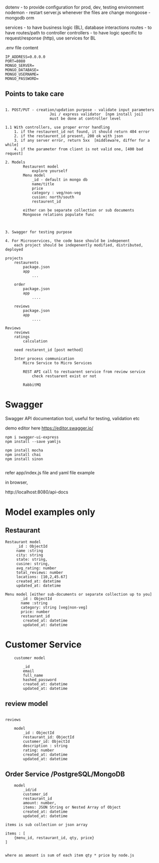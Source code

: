 dotenv - to provide configuration for prod, dev, testing environment
nodemon - restart server.js whenever the files are change
mongoose - mongodb orm

services - to have business logic (BL), database interactions
routes - to have routes/path to controller
controllers - to have logic specific to request/response (http),
              use services for BL


.env file content

```
IP_ADDRESS=0.0.0.0
PORT=8080
MONGO_SERVER=
MONGO_DATABASE=
MONGO_USERNAME=
MONGO_PASSWORD=

```

## Points to take care

```

1. POST/PUT - creation/updation purpose - validate input parameters
                    Joi / express validator  [npm install joi]
                    must be done at controller level

1.1 With controllers, use proper error handling 
    1. if the restaurent_id not found, it should return 404 error 
    2. if the restaurent_id present, 200 ok with json 
    3. if any server error, return 5xx  [middleware, differ for a while]
    4. if the parameter from client is not valid one, [400 bad request]

2. Models 
        Restaurent model 
            explore yourself
        Menu model 
            _id - default in mongo db
            name/title 
            price
            category : veg/non-veg 
            cusion: north/south
            restaurent_id

        either can be separate collection or sub documents
        Mongoose relations populate func



3. Swagger for testing purpose

4. For Microservices, the code base should be indepenent
    each project should be indepenently modified, distributed, deployed

projects
    restaurents 
        package.json
        app 
            ...

    order
        package.json
        app 
            ....
    
    reviews
        package.json 
        app
            ....
```

```
Reviews
    reviews
    ratings 
        calculation 

    need restarent_id [post method]
    
    Inter process communication 
        Micro Service to Micro Services

        REST API call to restuarent service from review service 
            check restuarent exist or not

        RabbitMQ

```


# Swagger

Swagger API documentation tool, useful for testing, validation etc


demo editor here https://editor.swagger.io/


```
npm i swagger-ui-express
npm install --save yamljs

npm install mocha
npm install chai
npm install sinon


```

refer app/index.js file and yaml file example

in browser,

http://localhost:8080/api-docs

# Model examples only

## Restaurant

```
Restaurant model
     _id : ObjectId 
     name :string
     city: string
     state: string,
     cusine: string,
     avg_rating: number
     total_reviews: number
     locations: [10,2,45.67]
     created_at: datetime
     updated_at: datetime
```

```
Menu model [either sub-documents or separate collection up to you]
       _id : ObjectId 
       name :string
       category: string [veg|non-veg]
       price: number
       restaurant_id
        created_at: datetime
        updated_at: datetime
```

# Customer Service
```
    customer model

        _id
        email
        full_name 
        hashed_password
        created_at: datetime
        updated_at: datetime
```

## review model

```

reviews

    model 
        _id : ObjectId 
        restaurant_id: ObjectId
        customer_id: ObjectId
        description : string 
        rating: number
        created_at: datetime
        updated_at: datetime
```


## Order Service /PostgreSQL/MongoDB
```
    model 
        _id/id 
        customer_id
        restaurant_id
        amount: number,
        items: JSON String or Nested Array of Object
        created_at: datetime
        updated_at: datetime

```

```
items is sub collection or json array

items : [
    {menu_id, restaurant_id, qty, price}
]


where as amount is sum of each item qty * price by node.js
```